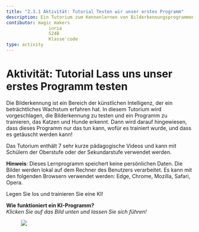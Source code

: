 ```yaml
---
title: "2.3.1 Aktivität: Tutorial Testen wir unser erstes Programm"
description: Ein Tutorium zum Kennenlernen von Bilderkennungsprogrammen, wie man sie trainiert und wie man sie überlisten kann.
contibutor: magic makers
                inria
                S24B
                Klasse'code      
type: activity
---
```

# Aktivität: Tutorial Lass uns unser erstes Programm testen

Die Bilderkennung ist ein Bereich der künstlichen Intelligenz, der ein beträchtliches Wachstum erfahren hat. In diesem Tutorium wird vorgeschlagen, die Bilderkennung zu testen und ein Programm zu trainieren, das Katzen und Hunde erkennt. Dann wird darauf hingewiesen, dass dieses Programm nur das tun kann, wofür es trainiert wurde, und dass es getäuscht werden kann!

Das Tutorium enthält 7 sehr kurze pädagogische Videos und kann mit Schülern der Oberstufe oder der Sekundarstufe verwendet werden.

**Hinweis**: Dieses Lernprogramm speichert keine persönlichen Daten. Die Bilder werden lokal auf dem Rechner des Benutzers verarbeitet. Es kann mit den folgenden Browsern verwendet werden: Edge, Chrome, Mozilla, Safari, Opera.

Legen Sie los und trainieren Sie eine KI!

**Wie funktioniert ein KI-Programm?**  
_Klicken Sie auf das Bild unten und lassen Sie sich führen!_

<a href="https://pixees.fr/classcodeiai/app/tuto1?lang=de" target="_blank"><figure>
  <img src="Images/Tuto-M1-FirstProgram.png" />
</figure></a>

